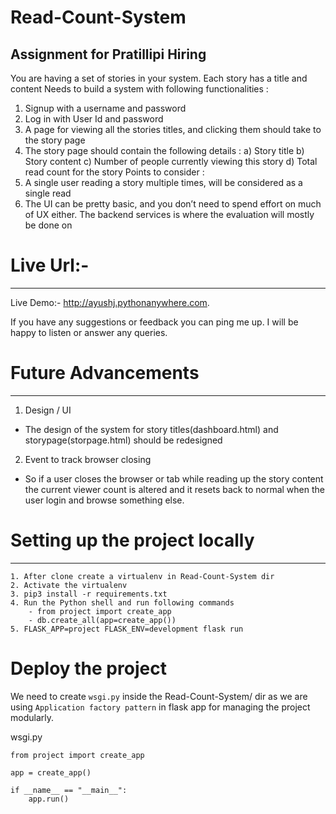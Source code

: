 # Read-Count-System
## Assignment for Pratillipi Hiring


You are having a set of stories in your system. Each story has a title and content
Needs to build a system with following functionalities :
1. Signup with a username and password
2. Log in with User Id and password
3. A page for viewing all the stories titles, and clicking them should take to the story
page
4. The story page should contain the following details :
a) Story title
b) Story content
c) Number of people currently viewing this story
d) Total read count for the story
Points to consider :
1. A single user reading a story multiple times, will be considered as a single read
2. The UI can be pretty basic, and you don’t need to spend effort on much of UX either.
The backend services is where the evaluation will mostly be done on


# Live Url:-
---------------------------------------------------------------------------

Live Demo:- http://ayushj.pythonanywhere.com.

If you have any suggestions or feedback you can ping me up.
I will be happy to listen or answer any queries.

# Future Advancements 
----------------------------------------------------------------------------
  1. Design / UI
   - The design of the system for story titles(dashboard.html) and storypage(storpage.html)
      should be redesigned
  2. Event to track browser closing
   -  So if a user closes the browser or tab while reading up the story content the
      current viewer count is altered and it resets back to normal when the user
      login and browse something else.
  
  
# Setting up the project locally
-----------------------------------------------------------------------------
```
1. After clone create a virtualenv in Read-Count-System dir
2. Activate the virtualenv
3. pip3 install -r requirements.txt
4. Run the Python shell and run following commands
    - from project import create_app
    - db.create_all(app=create_app())
5. FLASK_APP=project FLASK_ENV=development flask run
```

# Deploy the project 

We need to create `wsgi.py` inside the Read-Count-System/ dir
as we are using `Application factory pattern` in flask app 
for managing the project modularly.


wsgi.py
```
from project import create_app

app = create_app()

if __name__ == "__main__":
    app.run()

``` 
